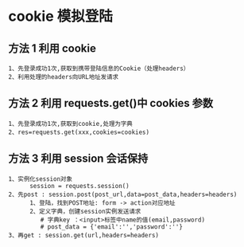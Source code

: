 # cookie 模拟登陆

## 方法 1 利用 cookie
```plain
1、先登录成功1次,获取到携带登陆信息的Cookie（处理headers） 
2、利用处理的headers向URL地址发请求
```

## 方法 2 利用 requests.get()中 cookies 参数
```plain
1、先登录成功1次,获取到cookie,处理为字典
2、res=requests.get(xxx,cookies=cookies)
```
## 方法 3  利用 session 会话保持
```plain
1、实例化session对象
      session = requests.session()
2、先post : session.post(post_url,data=post_data,headers=headers)
      1、登陆，找到POST地址: form -> action对应地址
      2、定义字典，创建session实例发送请求
         # 字典key ：<input>标签中name的值(email,password)
         # post_data = {'email':'','password':''}
3、再get : session.get(url,headers=headers)
```


